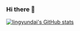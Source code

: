 ### Hi there 👋

<!--
**lingyundai/lingyundai** is a ✨ _special_ ✨ repository because its `README.md` (this file) appears on your GitHub profile.

Here are some ideas to get you started:

- 🔭 I’m currently working on ...
- 🌱 I’m currently learning ...
- 👯 I’m looking to collaborate on ...
- 🤔 I’m looking for help with ...
- 💬 Ask me about ...
- 📫 How to reach me: ...
- 😄 Pronouns: ...
- ⚡ Fun fact: ...
-->
[![lingyundai's GitHub stats](https://github-readme-stats.vercel.app/api?username=lingyundai)](https://github.com/anuraghazra/github-readme-stats)
